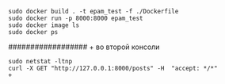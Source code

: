     sudo docker build . -t epam_test -f ./Dockerfile
    sudo docker run -p 8000:8000 epam_test
    sudo docker image ls
    sudo docker ps
################## + во второй консоли 

    sudo netstat -ltnp
    curl -X GET "http://127.0.0.1:8000/posts" -H  "accept: */*"
    +
